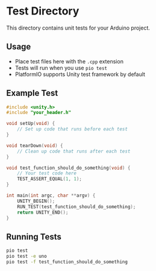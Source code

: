# Test Directory

This directory contains unit tests for your Arduino project.

## Usage

- Place test files here with the `.cpp` extension
- Tests will run when you use `pio test`
- PlatformIO supports Unity test framework by default

## Example Test

```cpp
#include <unity.h>
#include "your_header.h"

void setUp(void) {
    // Set up code that runs before each test
}

void tearDown(void) {
    // Clean up code that runs after each test
}

void test_function_should_do_something(void) {
    // Your test code here
    TEST_ASSERT_EQUAL(1, 1);
}

int main(int argc, char **argv) {
    UNITY_BEGIN();
    RUN_TEST(test_function_should_do_something);
    return UNITY_END();
}
```

## Running Tests

```bash
pio test
pio test -e uno
pio test -f test_function_should_do_something
``` 